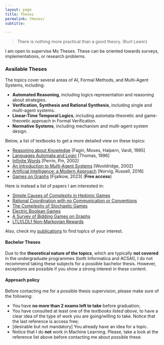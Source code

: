 ```yaml
---
layout: page
title: Theses
permalink: theses/
subtitle:

---
```


> There is nothing more practical than a good theory. (Kurt Lewin)


I am open to supervise Ms Theses. These can be oriented towards surveys, implementations, or research problems.

### Available Theses

The topics cover several areas of AI, Formal Methods, and Multi-Agent Systems, including:

- **Automated Reasoning**, including logics representation and reasoning about strategies.
- **Verification, Synthesis and Rational Synthesis**, including single and multi-agent systems.
- **Linear-Time Temporal Logics**, including automata-theoretic and game-theoretic approach in Formal Verification.
- **Normative Systems**, including mechanism and multi-agent system design.

Below, a list of textbooks to get a more detailed view on these topics:

 - [Reasoning about Knowledge](https://mitpress.mit.edu/9780262562003/reasoning-about-knowledge/) \[Fagin, Moses, Halpern, Vardi, 1995\]
 - [Languages Automata and Logic](https://www.irif.fr/~serre/Files/thomas96_handbook.pdf) \[Thomas, 1996\]
 - [Infinite Words](https://shop.elsevier.com/books/infinite-words/perrin/978-0-12-532111-2) \[Perrin, Pin, 2002\]
 - [An Introduction to Multi-Agent Systems](https://www.wiley.com/en-be/An+Introduction+to+MultiAgent+Systems%2C+2nd+Edition-p-9780470519462) \[Wooldridge, 2002\]
 - [Artificial Intelligence: a Modern Approach](https://aima.cs.berkeley.edu/) \[Norvig, Russell, 2016\]
 - [Games on Graphs](https://arxiv.org/abs/2305.10546) \[Fijalkow, 2023\] (**Free access**)

Here is instead a list of papers I am interested in:

- [Simple Causes of Complexity in Hedonic Games](https://www.ijcai.org/Proceedings/15/Papers/093.pdf)
- [Rational Coordination with no Communication or Conventions](https://academic.oup.com/logcom/article/30/6/1183/5869758)
- [The Complexity of Stochastic Games](https://www.sciencedirect.com/science/article/pii/089054019290048K)
- [Electric Boolean Games](https://core.ac.uk/download/pdf/77011804.pdf)
- [A Survey of Bidding Games on Graphs](https://research-explorer.ista.ac.at/download/8599/8611/2020_LIPIcsCONCUR_Avni.pdf)
- [LTLf/LDLf Non-Markovian Rewards](https://ojs.aaai.org/index.php/AAAI/article/view/11572)

Also, check my [publications](/publications) to find topics of your interest.

#### Bachelor Theses

Due to the **theoretical nature of the topics**, which are typically **not covered** in the undergraduate programmes (both Informatica and ACSAI), I do not recommend taking these subjects for a possible bachelor thesis. However, exceptions are possible if you show a strong interest in these content.

#### Approach policy

Before contacting me for a possible thesis supervision, please make sure of the following:

- You have **no more than 2 exams left to take** before graduation;
- You have consulted at least one of the *textbooks listed above*, to have a clear idea of the type of work you are going/willing to take. Notice that the last reference is access free;
- \[desirable but not mandatory\] You already have an idea for a topic.
- Notice that I do **not** work in Machine Learning. Please, take a look at the reference list above before contacting me about possible these.
